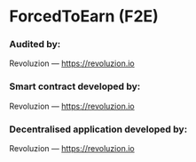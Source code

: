 # ForcedToEarn (F2E)

### Audited by:
Revoluzion — https://revoluzion.io

### Smart contract developed by:
Revoluzion — https://revoluzion.io

### Decentralised application developed by:
Revoluzion — https://revoluzion.io
